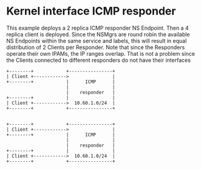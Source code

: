 # Kernel interface ICMP responder

This example deploys a 2 replica ICMP responder NS Endpoint. Then a 4 replica client is deployed. Since the NSMgrs are round robin the available NS Endpoints within the same service and labels, this will result in equal distribution of 2 Clients per Responder. Note that since the Responders operate their own IPAMs, the IP ranges overlap. That is not a problem since the Clients connected to different responders do not have their interfaces 

```
+--------+            +----------------+
| Client +------------>                |
+--------+            |      ICMP      |
                      |                |
                      |    responder   |
+--------+            |                |
| Client +------------>  10.60.1.0/24  |
+--------+            +----------------+


+--------+            +----------------+
| Client +------------>                |
+--------+            |      ICMP      |
                      |                |
                      |    responder   |
+--------+            |                |
| Client +------------>  10.60.1.0/24  |
+--------+            +----------------+

```